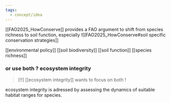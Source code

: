 ```yaml
---
tags:
  - concept/idea
---
```

[[FAO2025_HowConserve]] provides a FAO argument to shift from species richness to soil function, especially 
![[FAO2025_HowConserve#soil specific conservation strategies]]

[[environmental policy]]
[[soil biodiversity]]
[[soil function]]
[[species richness]]
### or use both ? ecosystem integrity
>[!!] 
>[[ecosystem integrity]] wants to focus on both !

ecosystem integrity is adressed by assessing the dynamics of suitable habitat ranges for species. 